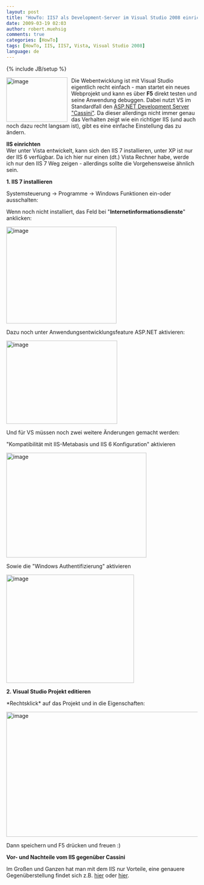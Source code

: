 ```yaml
---
layout: post
title: "HowTo: IIS7 als Development-Server im Visual Studio 2008 einrichten"
date: 2009-03-19 02:03
author: robert.muehsig
comments: true
categories: [HowTo]
tags: [HowTo, IIS, IIS7, Vista, Visual Studio 2008]
language: de
---
```

{% include JB/setup %}
<p><a href="{{BASE_PATH}}/assets/wp-images-de/image681.png"><img style="border-top-width: 0px; border-left-width: 0px; border-bottom-width: 0px; margin: 0px 10px 0px 0px; border-right-width: 0px" height="117" alt="image" src="{{BASE_PATH}}/assets/wp-images-de/image-thumb659.png" width="161" align="left" border="0" /></a> Die Webentwicklung ist mit Visual Studio eigentlich recht einfach - man startet ein neues Webprojekt und kann es &#252;ber <strong>F5</strong> direkt testen und seine Anwendung debuggen. Dabei nutzt VS im Standardfall den <a href="http://msdn.microsoft.com/de-de/library/58wxa9w5(VS.80).aspx">ASP.NET Development Server &quot;Cassini&quot;</a>. Da dieser allerdings nicht immer genau das Verhalten zeigt wie ein richtiger IIS (und auch noch dazu recht langsam ist), gibt es eine einfache Einstellung das zu &#228;ndern.</p> 
<!--more-->
  <p><strong>IIS einrichten      <br /></strong>Wer unter Vista entwickelt, kann sich den IIS 7 installieren, unter XP ist nur der IIS 6 verf&#252;gbar. Da ich hier nur einen (dt.) Vista Rechner habe, werde ich nur den IIS 7 Weg zeigen - allerdings sollte die Vorgehensweise &#228;hnlich sein.</p>  <p><strong>1. IIS 7 installieren</strong></p>  <p>Systemsteuerung -&gt; Programme -&gt; Windows Funktionen ein-oder ausschalten:</p>  <p>Wenn noch nicht installiert, das Feld bei &quot;<strong>Internetinformationsdienste</strong>&quot; anklicken:</p>  <p><a href="{{BASE_PATH}}/assets/wp-images-de/image682.png"><img style="border-top-width: 0px; border-left-width: 0px; border-bottom-width: 0px; border-right-width: 0px" height="255" alt="image" src="{{BASE_PATH}}/assets/wp-images-de/image-thumb660.png" width="290" border="0" /></a> </p>  <p>Dazu noch unter Anwendungsentwicklungsfeature ASP.NET aktivieren:</p>  <p><a href="{{BASE_PATH}}/assets/wp-images-de/image683.png"><img style="border-top-width: 0px; border-left-width: 0px; border-bottom-width: 0px; border-right-width: 0px" height="219" alt="image" src="{{BASE_PATH}}/assets/wp-images-de/image-thumb661.png" width="292" border="0" /></a> </p>  <p>Und f&#252;r VS m&#252;ssen noch zwei weitere &#196;nderungen gemacht werden:</p>  <p>&quot;Kompatibilit&#228;t mit IIS-Metabasis und IIS 6 Konfiguration&quot; aktivieren</p>  <p><a href="{{BASE_PATH}}/assets/wp-images-de/image684.png"><img style="border-top-width: 0px; border-left-width: 0px; border-bottom-width: 0px; border-right-width: 0px" height="276" alt="image" src="{{BASE_PATH}}/assets/wp-images-de/image-thumb662.png" width="369" border="0" /></a> </p>  <p>Sowie die &quot;Windows Authentifizierung&quot; aktivieren</p>  <p><a href="{{BASE_PATH}}/assets/wp-images-de/image685.png"><img style="border-top-width: 0px; border-left-width: 0px; border-bottom-width: 0px; border-right-width: 0px" height="285" alt="image" src="{{BASE_PATH}}/assets/wp-images-de/image-thumb663.png" width="336" border="0" /></a> </p>  <p><strong>2. Visual Studio Projekt editieren</strong></p>  <p>*Rechtsklick* auf das Projekt und in die Eigenschaften:</p>  <p><a href="{{BASE_PATH}}/assets/wp-images-de/image686.png"><img style="border-top-width: 0px; border-left-width: 0px; border-bottom-width: 0px; border-right-width: 0px" height="329" alt="image" src="{{BASE_PATH}}/assets/wp-images-de/image-thumb664.png" width="590" border="0" /></a> </p>  <p>Dann speichern und F5 dr&#252;cken und freuen :)</p>  <p><strong>Vor- und Nachteile vom IIS gegen&#252;ber Cassini</strong></p>  <p>Im Gro&#223;en und Ganzen hat man mit dem IIS nur Vorteile, eine genauere Gegen&#252;berstellung findet sich z.B. <a href="http://stackoverflow.com/questions/281667/asp-net-development-server-or-localhost-iis">hier</a> oder <a href="http://stackoverflow.com/questions/103785/what-are-the-disadvantages-of-using-cassini-instead-of-iis">hier</a>.</p>
